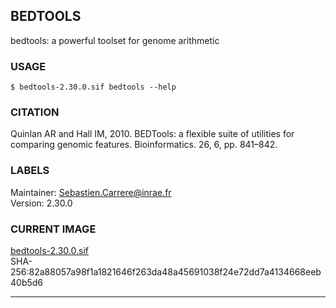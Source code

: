 ## BEDTOOLS

bedtools: a powerful toolset for genome arithmetic

### USAGE

	$ bedtools-2.30.0.sif bedtools --help

### CITATION

Quinlan AR and Hall IM, 2010. BEDTools: a flexible suite of utilities for comparing genomic features. Bioinformatics. 26, 6, pp. 841–842.

### LABELS

Maintainer: Sebastien.Carrere@inrae.fr  
Version: 2.30.0  

### CURRENT IMAGE

 [bedtools-2.30.0.sif](./bedtools-2.30.0.sif)  
SHA-256:82a88057a98f1a1821646f263da48a45691038f24e72dd7a4134668eeb40b5d6

---

